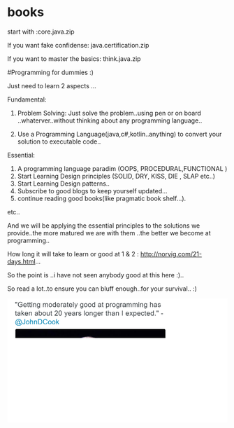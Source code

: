 # books
start with :core.java.zip

If you want fake confidense:
java.certification.zip

If you want to master the basics:
think.java.zip


#Programming for dummies :)

Just need to learn 2 aspects ... 

Fundamental:

1. Problem Solving:
   Just solve the problem..using pen or on board ..whaterver..without thinking about any programming language..
   
2. Use a Programming Language(java,c#,kotlin..anything) to convert your solution to executable code..

Essential:

1. A programming language paradim (OOPS, PROCEDURAL,FUNCTIONAL )
2. Start Learning Design principles (SOLID, DRY, KISS, DIE , SLAP etc..)
3. Start Learning Design patterns..
4. Subscribe to good blogs to keep yourself updated...
5. continue reading good books(like pragmatic book shelf...).

etc..


And we will be applying the essential principles to the solutions we provide..the more matured we are with them ..the better we become at programming..

How long it will take to learn or good at 1 & 2 : http://norvig.com/21-days.html...

So the point is ..i have not seen anybody good at this here :)..

So read a lot..to ensure you can bluff enough..for your survival.. :)


![alt tag](https://github.com/metasophy/books/blob/master/jcook.png)












